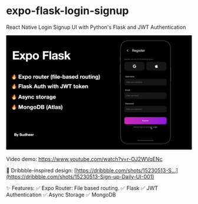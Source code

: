 # expo-flask-login-signup
React Native Login Signup UI with Python's Flask and JWT Authentication

![Project Demo](https://github.com/sudheersuri/expo-flask-login-signup/blob/main/demo.png)

Video demo:
https://www.youtube.com/watch?v=r-OJ2WVqENc


🎨 Dribbble-inspired design: 
[https://dribbble.com/shots/15230513-S...](https://dribbble.com/shots/15230513-Sign-up-Daily-UI-001)

✨ Features:
✅ Expo Router: File based routing.
✅ Flask 
✅ JWT Authentication
✅ Async Storage
✅ MongoDB
